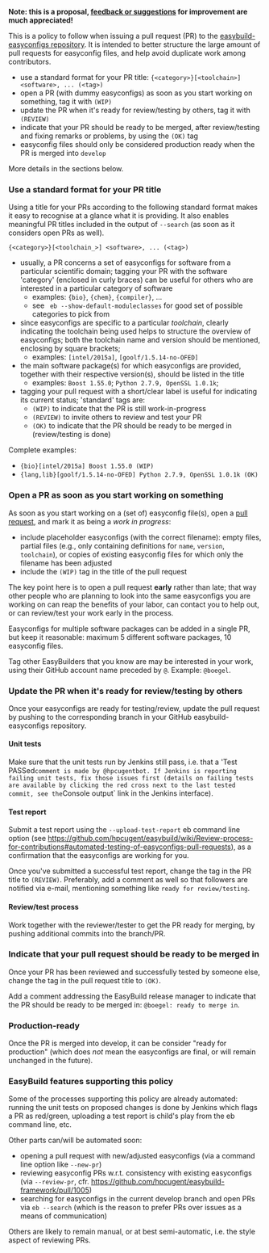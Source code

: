 **Note: this is a proposal, [feedback or suggestions](http://easybuild.readthedocs.org/en/latest/#getting-help) for improvement are much appreciated!**

This is a policy to follow when issuing a pull request (PR) to the [easybuild-easyconfigs repository](https://github.com/hpcugent/easybuild-easyconfigs/pulls). It is intended to better structure the large amount of pull requests for easyconfig files, and help avoid duplicate work among contributors.

* use a standard format for your PR title: ``{<category>}[<toolchain>] <software>, ... (<tag>)``
* open a PR (with dummy easyconfigs) as soon as you start working on something, tag it with `(WIP)`
* update the PR when it's ready for review/testing by others, tag it with `(REVIEW)`
* indicate that your PR should be ready to be merged, after review/testing and fixing remarks or problems, by using the `(OK)` tag
* easyconfig files should only be considered production ready when the PR is merged into `develop`

More details in the sections below.

### Use a standard format for your PR title

Using a title for your PRs according to the following standard format makes it easy to recognise at a glance what it is providing. It also enables meaningful PR titles included in the output of `--search` (as soon as it considers open PRs as well).

``{<category>}[<toolchain_>] <software>, ... (<tag>)``

* usually, a PR concerns a set of easyconfigs for software from a particular scientific domain; tagging your PR with the software 'category' (enclosed in curly braces) can be useful for others who are interested in a particular category of software
  * examples: `{bio}`, `{chem}`, `{compiler}`, ...
  * see ` eb --show-default-moduleclasses` for good set of possible categories to pick from
* since easyconfigs are specific to a particular _toolchain_, clearly indicating the toolchain being used helps to structure the overview of easyconfigs; both the toolchain name and version should be mentioned, enclosing by square brackets;
  * examples: `[intel/2015a]`, `[goolf/1.5.14-no-OFED]`
* the main software package(s) for which easyconfigs are provided, together with their respective version(s), should be listed in the title
  * examples: `Boost 1.55.0`; `Python 2.7.9, OpenSSL 1.0.1k`;
* tagging your pull request with a short/clear label is useful for indicating its current status; 'standard' tags are:
  * `(WIP)` to indicate that the PR is still work-in-progress
  * `(REVIEW)` to invite others to review and test your PR
  * `(OK)` to indicate that the PR should be ready to be merged in (review/testing is done)

Complete examples:
 * `{bio}[intel/2015a] Boost 1.55.0 (WIP)`
 * `{lang,lib}[goolf/1.5.14-no-OFED] Python 2.7.9, OpenSSL 1.0.1k (OK)`


### Open a PR as soon as you start working on something

As soon as you start working on a (set of) easyconfig file(s), open a [pull request](https://github.com/hpcugent/easybuild-easyconfigs/compare/), and mark it as being a _work in progress_:

* include placeholder easyconfigs (with the correct filename): empty files, partial files (e.g., only containing definitions for `name`, `version`, `toolchain`), or copies of existing easyconfig files for which only the filename has been adjusted
* include the `(WIP)` tag in the title of the pull request

The key point here is to open a pull request **early** rather than late; that way other people who are planning to look into the same easyconfigs you are working on can reap the benefits of your labor, can contact you to help out, or can review/test your work early in the process.

Easyconfigs for multiple software packages can be added in a single PR, but keep it reasonable: maximum 5 different software packages, 10 easyconfig files.

Tag other EasyBuilders that you know are may be interested in your work, using their GitHub account name preceded by `@`. Example: `@boegel`.


### Update the PR when it's ready for review/testing by others

Once your easyconfigs are ready for testing/review, update the pull request by pushing to the corresponding branch in your GitHub easybuild-easyconfigs repository.

#### Unit tests

Make sure that the unit tests run by Jenkins still pass, i.e. that a 'Test PASSed` comment is made by @hpcugentbot.
If Jenkins is reporting failing unit tests, fix those issues first (details on failing tests are available by clicking the red cross next to the last tested commit, see the `Console output` link in the Jenkins interface).

#### Test report

Submit a test report using the `--upload-test-report` eb command line option (see https://github.com/hpcugent/easybuild/wiki/Review-process-for-contributions#automated-testing-of-easyconfigs-pull-requests), as a confirmation that the easyconfigs are working for you.

Once you've submitted a successful test report, change the tag in the PR title to `(REVIEW)`.
Preferably, add a comment as well so that followers are notified via e-mail, mentioning something like `ready for review/testing`.

#### Review/test process

Work together with the reviewer/tester to get the PR ready for merging, by pushing additional commits into the branch/PR.


### Indicate that your pull request should be ready to be merged in

Once your PR has been reviewed and successfully tested by someone else, change the tag in the pull request title to `(OK)`.

Add a comment addressing the EasyBuild release manager to indicate that the PR should be ready to be merged in: `@boegel: ready to merge in`.


### Production-ready

Once the PR is merged into develop, it can be consider "ready for production" (which does _not_ mean the easyconfigs are final, or will remain unchanged in the future).


### EasyBuild features supporting this policy

Some of the processes supporting this policy are already automated: running the unit tests on proposed changes is done by Jenkins which flags a PR as red/green, uploading a test report is child's play from the eb command line, etc.

Other parts can/will be automated soon:
 * opening a pull request with new/adjusted easyconfigs (via a command line option like `--new-pr`)
 * reviewing easyconfig PRs w.r.t. consistency with existing easyconfigs (via `--review-pr`, cfr. https://github.com/hpcugent/easybuild-framework/pull/1005)
 * searching for easyconfigs in the current develop branch and open PRs via `eb --search` (which is the reason to prefer PRs over issues as a means of communication)

Others are likely to remain manual, or at best semi-automatic, i.e. the style aspect of reviewing PRs.